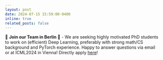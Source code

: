 ```yaml
---
layout: post
date: 2024-07-15 15:59:00-0400
inline: true
related_posts: false
---
```


🌟 **Join our Team in Berlin** 🌟 - We are seeking highly motivated PhD students to work on (efficient) Deep Learning, preferably with strong math/CS background and PyTorch experience. Happy to answer questions via email or at ICML2024 in Vienna! Directly apply [here](http://iol.zib.de/openings)!
